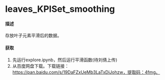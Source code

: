 # leaves_KPISet_smoothing
#### 描述
存放叶子元素平滑后的数据。

#### 获取
1. 先运行explore.ipynb，然后运行平滑函数(待刘倩上传)
2. 从百度网盘下载。下载链接：https://pan.baidu.com/s/19DaFZxUeMb3LaTxDiJohzw，提取码：4fmg。